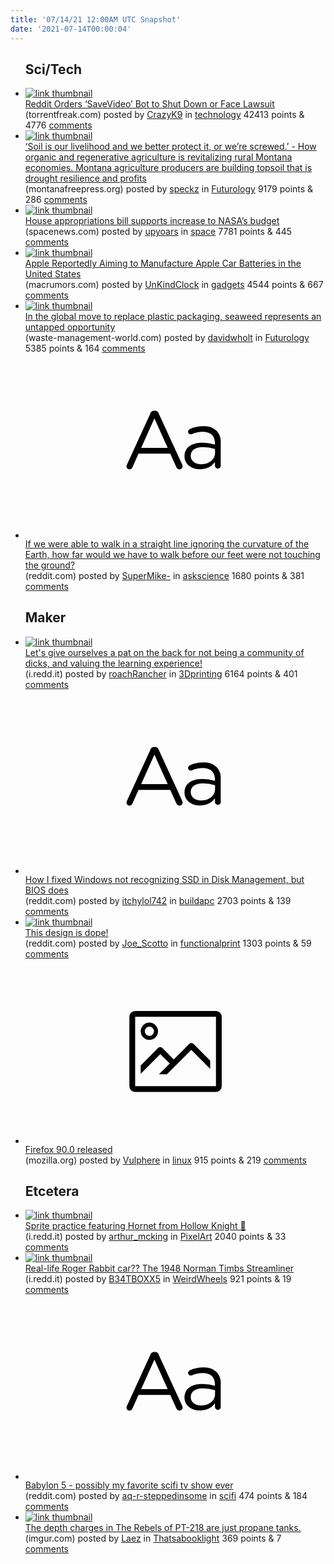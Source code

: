 ```yaml
---
title: '07/14/21 12:00AM UTC Snapshot'
date: '2021-07-14T00:00:04'
---
```

<ul>
<h2>Sci/Tech</h2>

<li><a href='https://torrentfreak.com/reddit-orders-savevideo-bot-to-shutdown-or-face-lawsuit-210713/'><img src='https://b.thumbs.redditmedia.com/mpThBZ_E6d_BAJdtG2vT8quPrv_Mg4dFnpUyRqMdgMw.jpg' alt='link thumbnail'></a><div><div class='linkTitle'><a href='https://torrentfreak.com/reddit-orders-savevideo-bot-to-shutdown-or-face-lawsuit-210713/'>Reddit Orders ‘SaveVideo’ Bot to Shut Down or Face Lawsuit</a></div>(torrentfreak.com) posted by <a href='https://www.reddit.com/user/CrazyK9'>CrazyK9</a> in <a href='https://www.reddit.com/r/technology'>technology</a> 42413 points & 4776 <a href='https://www.reddit.com/r/technology/comments/ojccls/reddit_orders_savevideo_bot_to_shut_down_or_face/'>comments</a></div></li>

<li><a href='https://montanafreepress.org/2021/07/06/regenerative-agriculture-evitalizing-rural-montana-economies/'><img src='https://b.thumbs.redditmedia.com/GNQInJT2Gdsy824BU40P0IkWoQOpQ2FOuO7lHbawBHE.jpg' alt='link thumbnail'></a><div><div class='linkTitle'><a href='https://montanafreepress.org/2021/07/06/regenerative-agriculture-evitalizing-rural-montana-economies/'>‘Soil is our livelihood and we better protect it, or we’re screwed.’ - How organic and regenerative agriculture is revitalizing rural Montana economies. Montana agriculture producers are building topsoil that is drought resilience and profits</a></div>(montanafreepress.org) posted by <a href='https://www.reddit.com/user/speckz'>speckz</a> in <a href='https://www.reddit.com/r/Futurology'>Futurology</a> 9179 points & 286 <a href='https://www.reddit.com/r/Futurology/comments/oje9j6/soil_is_our_livelihood_and_we_better_protect_it/'>comments</a></div></li>

<li><a href='https://spacenews.com/house-appropriations-bill-supports-increase-to-nasas-budget/'><img src='https://b.thumbs.redditmedia.com/47O6JZ5drZ-dW97lkcZWwkqOXaA7h8rxjaLzkQQy27Y.jpg' alt='link thumbnail'></a><div><div class='linkTitle'><a href='https://spacenews.com/house-appropriations-bill-supports-increase-to-nasas-budget/'>House appropriations bill supports increase to NASA’s budget</a></div>(spacenews.com) posted by <a href='https://www.reddit.com/user/upyoars'>upyoars</a> in <a href='https://www.reddit.com/r/space'>space</a> 7781 points & 445 <a href='https://www.reddit.com/r/space/comments/oj96g2/house_appropriations_bill_supports_increase_to/'>comments</a></div></li>

<li><a href='https://www.macrumors.com/2021/07/13/apple-car-battery-united-states/'><img src='https://b.thumbs.redditmedia.com/OeOuXH96bpEPaApbw8zD2G78hIKHOAI3nGaOu-b1koI.jpg' alt='link thumbnail'></a><div><div class='linkTitle'><a href='https://www.macrumors.com/2021/07/13/apple-car-battery-united-states/'>Apple Reportedly Aiming to Manufacture Apple Car Batteries in the United States</a></div>(macrumors.com) posted by <a href='https://www.reddit.com/user/UnKindClock'>UnKindClock</a> in <a href='https://www.reddit.com/r/gadgets'>gadgets</a> 4544 points & 667 <a href='https://www.reddit.com/r/gadgets/comments/ojbpz1/apple_reportedly_aiming_to_manufacture_apple_car/'>comments</a></div></li>

<li><a href='https://waste-management-world.com/a/seaweed-the-answer-to-the-plastic-crisis'><img src='https://b.thumbs.redditmedia.com/FhkIEtQKOq4Fb9p3GGNR99ZxyDwrpJw71IALd5Hj5NI.jpg' alt='link thumbnail'></a><div><div class='linkTitle'><a href='https://waste-management-world.com/a/seaweed-the-answer-to-the-plastic-crisis'>In the global move to replace plastic packaging, seaweed represents an untapped opportunity</a></div>(waste-management-world.com) posted by <a href='https://www.reddit.com/user/davidwholt'>davidwholt</a> in <a href='https://www.reddit.com/r/Futurology'>Futurology</a> 5385 points & 164 <a href='https://www.reddit.com/r/Futurology/comments/oj6jna/in_the_global_move_to_replace_plastic_packaging/'>comments</a></div></li>

<li><a href='https://www.reddit.com/r/askscience/comments/ojk7wf/if_we_were_able_to_walk_in_a_straight_line/'><svg version='1.1' viewBox='-34 -12 104 64' preserveAspectRatio='xMidYMid slice' xmlns='http://www.w3.org/2000/svg' xmlns:xlink='http://www.w3.org/1999/xlink'>
    <title>text link thumbnail</title>
    <path d='M12.19,8.84a1.45,1.45,0,0,0-1.4-1h-.12a1.46,1.46,0,0,0-1.42,1L1.14,26.56a1.29,1.29,0,0,0-.14.59,1,1,0,0,0,1,1,1.12,1.12,0,0,0,1.08-.77l2.08-4.65h11l2.08,4.59a1.24,1.24,0,0,0,1.12.83,1.08,1.08,0,0,0,1.08-1.08,1.64,1.64,0,0,0-.14-.57ZM6.08,20.71l4.59-10.22,4.6,10.22Z'>
    </path>
    <path d='M32.24,14.78A6.35,6.35,0,0,0,27.6,13.2a11.36,11.36,0,0,0-4.7,1,1,1,0,0,0-.58.89,1,1,0,0,0,.94.92,1.23,1.23,0,0,0,.39-.08,8.87,8.87,0,0,1,3.72-.81c2.7,0,4.28,1.33,4.28,3.92v.5a15.29,15.29,0,0,0-4.42-.61c-3.64,0-6.14,1.61-6.14,4.64v.05c0,2.95,2.7,4.48,5.37,4.48a6.29,6.29,0,0,0,5.19-2.48V26.9a1,1,0,0,0,1,1,1,1,0,0,0,1-1.06V19A5.71,5.71,0,0,0,32.24,14.78Zm-.56,7.7c0,2.28-2.17,3.89-4.81,3.89-1.94,0-3.61-1.06-3.61-2.86v-.06c0-1.8,1.5-3,4.2-3a15.2,15.2,0,0,1,4.22.61Z'>
    </path>
    </svg></a><div><div class='linkTitle'><a href='https://www.reddit.com/r/askscience/comments/ojk7wf/if_we_were_able_to_walk_in_a_straight_line/'>If we were able to walk in a straight line ignoring the curvature of the Earth, how far would we have to walk before our feet were not touching the ground?</a></div>(reddit.com) posted by <a href='https://www.reddit.com/user/SuperMike-'>SuperMike-</a> in <a href='https://www.reddit.com/r/askscience'>askscience</a> 1680 points & 381 <a href='https://www.reddit.com/r/askscience/comments/ojk7wf/if_we_were_able_to_walk_in_a_straight_line/'>comments</a></div></li>

<h2>Maker</h2>

<li><a href='https://i.redd.it/6wvgt45yzva71.jpg'><img src='https://b.thumbs.redditmedia.com/cTMuYeablBjsa0uydH-OmFnA3U2kbewGKiOxEtLXXSY.jpg' alt='link thumbnail'></a><div><div class='linkTitle'><a href='https://i.redd.it/6wvgt45yzva71.jpg'>Let's give ourselves a pat on the back for not being a community of dicks, and valuing the learning experience!</a></div>(i.redd.it) posted by <a href='https://www.reddit.com/user/roachRancher'>roachRancher</a> in <a href='https://www.reddit.com/r/3Dprinting'>3Dprinting</a> 6164 points & 401 <a href='https://www.reddit.com/r/3Dprinting/comments/oj5r12/lets_give_ourselves_a_pat_on_the_back_for_not/'>comments</a></div></li>

<li><a href='https://www.reddit.com/r/buildapc/comments/oj6nmf/how_i_fixed_windows_not_recognizing_ssd_in_disk/'><svg version='1.1' viewBox='-34 -12 104 64' preserveAspectRatio='xMidYMid slice' xmlns='http://www.w3.org/2000/svg' xmlns:xlink='http://www.w3.org/1999/xlink'>
    <title>text link thumbnail</title>
    <path d='M12.19,8.84a1.45,1.45,0,0,0-1.4-1h-.12a1.46,1.46,0,0,0-1.42,1L1.14,26.56a1.29,1.29,0,0,0-.14.59,1,1,0,0,0,1,1,1.12,1.12,0,0,0,1.08-.77l2.08-4.65h11l2.08,4.59a1.24,1.24,0,0,0,1.12.83,1.08,1.08,0,0,0,1.08-1.08,1.64,1.64,0,0,0-.14-.57ZM6.08,20.71l4.59-10.22,4.6,10.22Z'>
    </path>
    <path d='M32.24,14.78A6.35,6.35,0,0,0,27.6,13.2a11.36,11.36,0,0,0-4.7,1,1,1,0,0,0-.58.89,1,1,0,0,0,.94.92,1.23,1.23,0,0,0,.39-.08,8.87,8.87,0,0,1,3.72-.81c2.7,0,4.28,1.33,4.28,3.92v.5a15.29,15.29,0,0,0-4.42-.61c-3.64,0-6.14,1.61-6.14,4.64v.05c0,2.95,2.7,4.48,5.37,4.48a6.29,6.29,0,0,0,5.19-2.48V26.9a1,1,0,0,0,1,1,1,1,0,0,0,1-1.06V19A5.71,5.71,0,0,0,32.24,14.78Zm-.56,7.7c0,2.28-2.17,3.89-4.81,3.89-1.94,0-3.61-1.06-3.61-2.86v-.06c0-1.8,1.5-3,4.2-3a15.2,15.2,0,0,1,4.22.61Z'>
    </path>
    </svg></a><div><div class='linkTitle'><a href='https://www.reddit.com/r/buildapc/comments/oj6nmf/how_i_fixed_windows_not_recognizing_ssd_in_disk/'>How I fixed Windows not recognizing SSD in Disk Management, but BIOS does</a></div>(reddit.com) posted by <a href='https://www.reddit.com/user/itchylol742'>itchylol742</a> in <a href='https://www.reddit.com/r/buildapc'>buildapc</a> 2703 points & 139 <a href='https://www.reddit.com/r/buildapc/comments/oj6nmf/how_i_fixed_windows_not_recognizing_ssd_in_disk/'>comments</a></div></li>

<li><a href='https://www.reddit.com/gallery/ojjait'><img src='https://a.thumbs.redditmedia.com/uGT3sSHhVPDxyb0ny69psO1XW0ad9HLxyuetCJ3X4F0.jpg' alt='link thumbnail'></a><div><div class='linkTitle'><a href='https://www.reddit.com/gallery/ojjait'>This design is dope!</a></div>(reddit.com) posted by <a href='https://www.reddit.com/user/Joe_Scotto'>Joe_Scotto</a> in <a href='https://www.reddit.com/r/functionalprint'>functionalprint</a> 1303 points & 59 <a href='https://www.reddit.com/r/functionalprint/comments/ojjait/this_design_is_dope/'>comments</a></div></li>

<li><a href='https://www.mozilla.org/en-US/firefox/90.0/releasenotes/'><svg version='1.1' viewBox='-34 -14 104 64' preserveAspectRatio='xMidYMid meet' xmlns='http://www.w3.org/2000/svg' xmlns:xlink='http://www.w3.org/1999/xlink'>
    <title>link thumbnail</title>
    <path d='M32,4H4A2,2,0,0,0,2,6V30a2,2,0,0,0,2,2H32a2,2,0,0,0,2-2V6A2,2,0,0,0,32,4ZM4,30V6H32V30Z'></path>
    <path d='M8.92,14a3,3,0,1,0-3-3A3,3,0,0,0,8.92,14Zm0-4.6A1.6,1.6,0,1,1,7.33,11,1.6,1.6,0,0,1,8.92,9.41Z'></path>
    <path d='M22.78,15.37l-5.4,5.4-4-4a1,1,0,0,0-1.41,0L5.92,22.9v2.83l6.79-6.79L16,22.18l-3.75,3.75H15l8.45-8.45L30,24V21.18l-5.81-5.81A1,1,0,0,0,22.78,15.37Z'></path>
    </svg></a><div><div class='linkTitle'><a href='https://www.mozilla.org/en-US/firefox/90.0/releasenotes/'>Firefox 90.0 released</a></div>(mozilla.org) posted by <a href='https://www.reddit.com/user/Vulphere'>Vulphere</a> in <a href='https://www.reddit.com/r/linux'>linux</a> 915 points & 219 <a href='https://www.reddit.com/r/linux/comments/ojfbmf/firefox_900_released/'>comments</a></div></li>

<h2>Etcetera</h2>

<li><a href='https://i.redd.it/6uhn69wxoza71.jpg'><img src='https://b.thumbs.redditmedia.com/e1WkqIEcJkhsNehCC2SHDfi1M86w__KEnS7f91B-vdA.jpg' alt='link thumbnail'></a><div><div class='linkTitle'><a href='https://i.redd.it/6uhn69wxoza71.jpg'>Sprite practice featuring Hornet from Hollow Knight 🧵</a></div>(i.redd.it) posted by <a href='https://www.reddit.com/user/arthur_mcking'>arthur_mcking</a> in <a href='https://www.reddit.com/r/PixelArt'>PixelArt</a> 2040 points & 33 <a href='https://www.reddit.com/r/PixelArt/comments/ojgo54/sprite_practice_featuring_hornet_from_hollow/'>comments</a></div></li>

<li><a href='https://i.redd.it/5geiba6eqza71.jpg'><img src='https://b.thumbs.redditmedia.com/lMczfiucaLs4SmFeqaHsMzaI-WvohlQq1Nrn-k-R3hE.jpg' alt='link thumbnail'></a><div><div class='linkTitle'><a href='https://i.redd.it/5geiba6eqza71.jpg'>Real-life Roger Rabbit car?? The 1948 Norman Timbs Streamliner</a></div>(i.redd.it) posted by <a href='https://www.reddit.com/user/B34TBOXX5'>B34TBOXX5</a> in <a href='https://www.reddit.com/r/WeirdWheels'>WeirdWheels</a> 921 points & 19 <a href='https://www.reddit.com/r/WeirdWheels/comments/ojgsit/reallife_roger_rabbit_car_the_1948_norman_timbs/'>comments</a></div></li>

<li><a href='https://www.reddit.com/r/scifi/comments/ojbagk/babylon_5_possibly_my_favorite_scifi_tv_show_ever/'><svg version='1.1' viewBox='-34 -12 104 64' preserveAspectRatio='xMidYMid slice' xmlns='http://www.w3.org/2000/svg' xmlns:xlink='http://www.w3.org/1999/xlink'>
    <title>text link thumbnail</title>
    <path d='M12.19,8.84a1.45,1.45,0,0,0-1.4-1h-.12a1.46,1.46,0,0,0-1.42,1L1.14,26.56a1.29,1.29,0,0,0-.14.59,1,1,0,0,0,1,1,1.12,1.12,0,0,0,1.08-.77l2.08-4.65h11l2.08,4.59a1.24,1.24,0,0,0,1.12.83,1.08,1.08,0,0,0,1.08-1.08,1.64,1.64,0,0,0-.14-.57ZM6.08,20.71l4.59-10.22,4.6,10.22Z'>
    </path>
    <path d='M32.24,14.78A6.35,6.35,0,0,0,27.6,13.2a11.36,11.36,0,0,0-4.7,1,1,1,0,0,0-.58.89,1,1,0,0,0,.94.92,1.23,1.23,0,0,0,.39-.08,8.87,8.87,0,0,1,3.72-.81c2.7,0,4.28,1.33,4.28,3.92v.5a15.29,15.29,0,0,0-4.42-.61c-3.64,0-6.14,1.61-6.14,4.64v.05c0,2.95,2.7,4.48,5.37,4.48a6.29,6.29,0,0,0,5.19-2.48V26.9a1,1,0,0,0,1,1,1,1,0,0,0,1-1.06V19A5.71,5.71,0,0,0,32.24,14.78Zm-.56,7.7c0,2.28-2.17,3.89-4.81,3.89-1.94,0-3.61-1.06-3.61-2.86v-.06c0-1.8,1.5-3,4.2-3a15.2,15.2,0,0,1,4.22.61Z'>
    </path>
    </svg></a><div><div class='linkTitle'><a href='https://www.reddit.com/r/scifi/comments/ojbagk/babylon_5_possibly_my_favorite_scifi_tv_show_ever/'>Babylon 5 - possibly my favorite scifi tv show ever</a></div>(reddit.com) posted by <a href='https://www.reddit.com/user/aq-r-steppedinsome'>aq-r-steppedinsome</a> in <a href='https://www.reddit.com/r/scifi'>scifi</a> 474 points & 184 <a href='https://www.reddit.com/r/scifi/comments/ojbagk/babylon_5_possibly_my_favorite_scifi_tv_show_ever/'>comments</a></div></li>

<li><a href='https://imgur.com/vT8L6hP.jpg'><img src='https://a.thumbs.redditmedia.com/HMVwcAMgZPYFi-C8DhgI983eVUa_d-XkI4Q1zdw7Fe4.jpg' alt='link thumbnail'></a><div><div class='linkTitle'><a href='https://imgur.com/vT8L6hP.jpg'>The depth charges in The Rebels of PT-218 are just propane tanks.</a></div>(imgur.com) posted by <a href='https://www.reddit.com/user/Laez'>Laez</a> in <a href='https://www.reddit.com/r/Thatsabooklight'>Thatsabooklight</a> 369 points & 7 <a href='https://www.reddit.com/r/Thatsabooklight/comments/oj6c9l/the_depth_charges_in_the_rebels_of_pt218_are_just/'>comments</a></div></li>

</ul>
